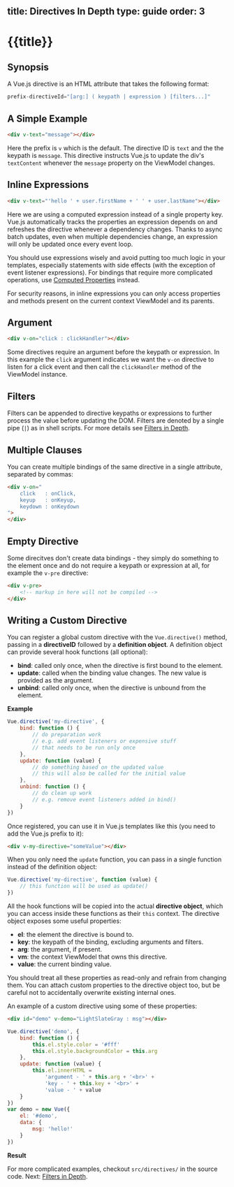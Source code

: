 title: Directives In Depth
type: guide
order: 3
---

# {{title}}

## Synopsis

A Vue.js directive is an HTML attribute that takes the following format:

``` java
prefix-directiveId="[arg:] ( keypath | expression ) [filters...]"
```

## A Simple Example

``` html
<div v-text="message"></div>
```

Here the prefix is `v` which is the default. The directive ID is `text` and the the keypath is `message`. This directive instructs Vue.js to update the div's `textContent` whenever the `message` property on the ViewModel changes.

## Inline Expressions

``` html
<div v-text="'hello ' + user.firstName + ' ' + user.lastName"></div>
```

Here we are using a computed expression instead of a single property key. Vue.js automatically tracks the properties an expression depends on and refreshes the directive whenever a dependency changes. Thanks to async batch updates, even when multiple dependencies change, an expression will only be updated once every event loop.

You should use expressions wisely and avoid putting too much logic in your templates, especially statements with side effects (with the exception of event listener expressions). For bindings that require more complicated operations, use [Computed Properties](/guide/computed.html) instead.

<p class="tip">For security reasons, in inline expressions you can only access properties and methods present on the current context ViewModel and its parents.</p>

## Argument

``` html
<div v-on="click : clickHandler"></div>
```

Some directives require an argument before the keypath or expression. In this example the `click` argument indicates we want the `v-on` directive to listen for a click event and then call the `clickHandler` method of the ViewModel instance.

## Filters

Filters can be appended to directive keypaths or expressions to further process the value before updating the DOM. Filters are denoted by a single pipe (`|`) as in shell scripts. For more details see [Filters in Depth](/guide/filters.html).

## Multiple Clauses

You can create multiple bindings of the same directive in a single attribute, separated by commas:

``` html
<div v-on="
    click   : onClick,
    keyup   : onKeyup,
    keydown : onKeydown
">
</div>
```

## Empty Directive

Some direcitves don't create data bindings - they simply do something to the element once and do not require a keypath or expression at all, for example the `v-pre` directive:

``` html
<div v-pre>
    <!-- markup in here will not be compiled -->
</div>
```

## Writing a Custom Directive

You can register a global custom directive with the `Vue.directive()` method, passing in a **directiveID** followed by a **definition object**. A definition object can provide several hook functions (all optional):

- **bind**: called only once, when the directive is first bound to the element.
- **update**: called when the binding value changes. The new value is provided as the argument.
- **unbind**: called only once, when the directive is unbound from the element.

**Example**

``` js
Vue.directive('my-directive', {
    bind: function () {
        // do preparation work
        // e.g. add event listeners or expensive stuff
        // that needs to be run only once
    },
    update: function (value) {
        // do something based on the updated value
        // this will also be called for the initial value
    },
    unbind: function () {
        // do clean up work
        // e.g. remove event listeners added in bind()
    }
})
```

Once registered, you can use it in Vue.js templates like this (you need to add the Vue.js prefix to it):

``` html
<div v-my-directive="someValue"></div>
```

When you only need the `update` function, you can pass in a single function instead of the definition object:

``` js
Vue.directive('my-directive', function (value) {
    // this function will be used as update()
})
```

All the hook functions will be copied into the actual **directive object**, which you can access inside these functions as their `this` context. The directive object exposes some useful properties:

- **el**: the element the directive is bound to.
- **key**: the keypath of the binding, excluding arguments and filters.
- **arg**: the argument, if present.
- **vm**: the context ViewModel that owns this directive.
- **value**: the current binding value.

<p class="tip">You should treat all these properties as read-only and refrain from changing them. You can attach custom properties to the directive object too, but be careful not to accidentally overwrite existing internal ones.</p>

An example of a custom directive using some of these properties:

``` html
<div id="demo" v-demo="LightSlateGray : msg"></div>
```

``` js
Vue.directive('demo', {
    bind: function () {
        this.el.style.color = '#fff'
        this.el.style.backgroundColor = this.arg
    },
    update: function (value) {
        this.el.innerHTML =
            'argument - ' + this.arg + '<br>' +
            'key - ' + this.key + '<br>' +
            'value - ' + value
    }
})
var demo = new Vue({
    el: '#demo',
    data: {
        msg: 'hello!'
    }
})
```

**Result**

<div id="demo" v-demo="LightSlateGray : msg"></div>
<script src="/js/vue.min.js"></script>
<script>
Vue.directive('demo', {
    bind: function () {
        this.el.style.color = '#fff'
        this.el.style.backgroundColor = this.arg
    },
    update: function (value) {
        this.el.innerHTML =
            'argument - ' + this.arg + '<br>' +
            'key - ' + this.key + '<br>' +
            'value - ' + value
    }
})
var demo = new Vue({
    el: '#demo',
    data: {
        msg: 'hello!'
    }
})
</script>

For more complicated examples, checkout `src/directives/` in the source code.
Next: [Filters in Depth](/guide/filters.html).